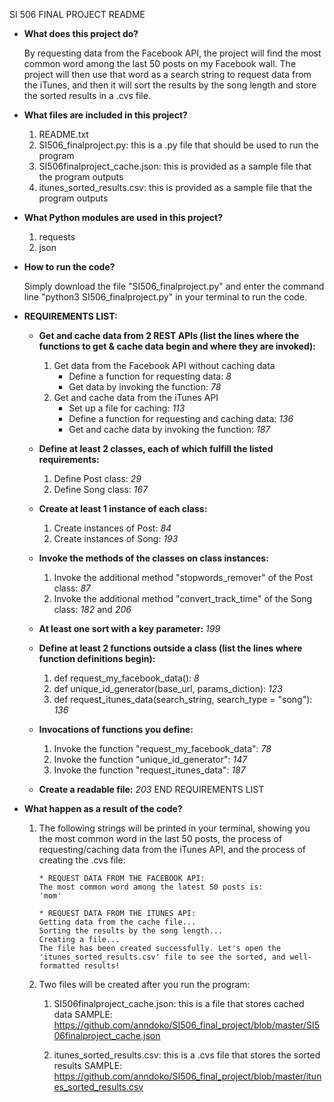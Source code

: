 SI 506 FINAL PROJECT README

* **What does this project do?**

  By requesting data from the Facebook API, the project will find the most common word among the last 50 posts on my Facebook wall. The project will then use that word as a search string to request data from the iTunes, and then it will sort the results by the song length and store the sorted results in a .cvs file.

* **What files are included in this project?**
  1. README.txt
  2. SI506_finalproject.py: this is a .py file that should be used to run the program
  3. SI506finalproject_cache.json: this is provided as a sample file that the program outputs
  4. itunes_sorted_results.csv: this is provided as a sample file that the program outputs

* **What Python modules are used in this project?**
  1. requests
  2. json

* **How to run the code?**

  Simply download the file "SI506_finalproject.py" and enter the command line "python3 SI506_finalproject.py" in your terminal to run the code.

* **REQUIREMENTS LIST:**
  * **Get and cache data from 2 REST APIs (list the lines where the functions to get & cache data begin and where they are invoked):**
    1. Get data from the Facebook API without caching data
        - Define a function for requesting data: *8*
        - Get data by invoking the function: *78*
    2. Get and cache data from the iTunes API
        - Set up a file for caching: *113*
        - Define a function for requesting and caching data: *136*
        - Get and cache data by invoking the function: *187*

  * **Define at least 2 classes, each of which fulfill the listed requirements:**
    1. Define Post class: *29*
    2. Define Song class: *167*

  * **Create at least 1 instance of each class:**
    1. Create instances of Post: *84*
    2. Create instances of Song: *193*

  * **Invoke the methods of the classes on class instances:**
    1. Invoke the additional method "stopwords_remover" of the Post class: *87*
    2. Invoke the additional method "convert_track_time" of the Song class: *182* and *206*

  * **At least one sort with a key parameter:** *199*

  * **Define at least 2 functions outside a class (list the lines where function definitions begin):**
    1. def request_my_facebook_data(): *8*
    2. def unique_id_generator(base_url, params_diction): *123*
    3. def request_itunes_data(search_string, search_type = "song"): *136*

  * **Invocations of functions you define:**
    1. Invoke the function "request_my_facebook_data": *78*
    2. Invoke the function "unique_id_generator": *147*
    3. Invoke the function "request_itunes_data": *187*

  * **Create a readable file:** *203*
  END REQUIREMENTS LIST

* **What happen as a result of the code?**
  1. The following strings will be printed in your terminal, showing you the most common word in the last 50 posts, the process of requesting/caching data from the iTunes API, and the process of creating the .cvs file:

      ```
      * REQUEST DATA FROM THE FACEBOOK API:
      The most common word among the latest 50 posts is:
      'mom'

      * REQUEST DATA FROM THE ITUNES API:      
      Getting data from the cache file...
      Sorting the results by the song length...
      Creating a file...
      The file has been created successfully. Let's open the 'itunes_sorted_results.csv' file to see the sorted, and well-formatted results!
      ```

  2. Two files will be created after you run the program:
      1. SI506finalproject_cache.json: this is a file that stores cached data
      SAMPLE:
      https://github.com/anndoko/SI506_final_project/blob/master/SI506finalproject_cache.json

      2. itunes_sorted_results.csv: this is a .cvs file that stores the sorted results
      SAMPLE:
      https://github.com/anndoko/SI506_final_project/blob/master/itunes_sorted_results.csv
